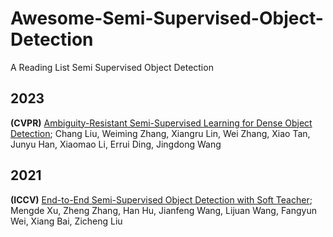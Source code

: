 # Awesome-Semi-Supervised-Object-Detection
A Reading List Semi Supervised Object Detection

## 2023

**(CVPR)** [Ambiguity-Resistant Semi-Supervised Learning for Dense Object Detection](https://arxiv.org/abs/2303.14960); Chang Liu, Weiming Zhang, Xiangru Lin, Wei Zhang, Xiao Tan, Junyu Han, Xiaomao Li, Errui Ding, Jingdong Wang

## 2021

**(ICCV)** [End-to-End Semi-Supervised Object Detection with Soft Teacher](https://arxiv.org/abs/2106.09018); Mengde Xu, Zheng Zhang, Han Hu, Jianfeng Wang, Lijuan Wang, Fangyun Wei, Xiang Bai, Zicheng Liu